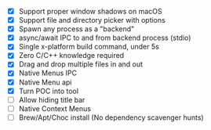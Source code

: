 - [x] Support proper window shadows on macOS
- [x] Support file and directory picker with options
- [x] Spawn any process as a "backend"
- [x] async/await IPC to and from backend process (stdio)
- [x] Single x-platform build command, under 5s
- [x] Zero C/C++ knowledge required
- [x] Drag and drop multiple files in and out
- [x] Native Menus IPC
- [x] Native Menu api
- [x] Turn POC into tool
- [ ] Allow hiding title bar
- [ ] Native Context Menus
- [ ] Brew/Apt/Choc install (No dependency scavenger hunts)
